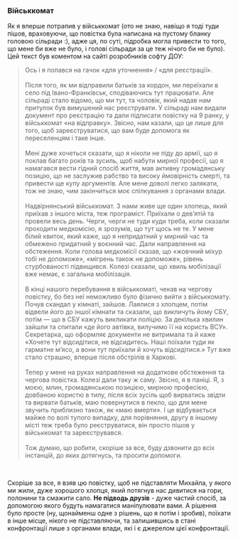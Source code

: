 ### Військкомат

Як я вперше потрапив у військкомат (ото не знаю, навіщо я тоді туди пішов, враховуючи, що повістка була написана на пустому бланку головою сільради :), адже ця, по суті, підробка могла привести то того, що мене би вже не було, і голові сільради за це теж нічого би не було). Цей текст був коментом на сайті розробників софту ДОУ:

> Ось і я попався на гачок «для уточнення» / «для реєстрації».<br/><br/>
Після того, як ми відправили батьків за кордон, ми переїхали в село під Івано-Франківськ, сподіваючись тут працювати. Але сільраді стало відомо, що ми тут, та чоловік, який надав нам притулок був вимушений нас реєструвати. У сільраді нам видали документ про реєстрацію та дали підписати повістку на 9 ранку, у військкомат «на відправку». Звісно, нам казали, що це лише для того, щоб зареєструватися, що вам буде допомога як переселенцям і таке інше.<br/><br/>
Мені дуже хочеться сказати, що я ніколи не піду до армії, що я поклав багато років та зусиль, щоб набути мирної професії, що я намагався вести гідний спосіб життя, мав активну громадянську позицію, що не заслужив рабство та високу ймовірність смерті, та привести ще купу аргументів. Але мене доволі легко залякати, тож не знаю, чим закінчиться моє спілкування з органами влади.<br/><br/>
Надвірнянський військкомат. З нами живе ще один хлопець, який приїхав з іншого міста, теж програміст. Приїхали о дев’ятій та провели весь день. Черги, черги не туди куди треба, коли сказали проходити медкомісію, я зрозумів, що тут щось не те. У мене білий квиток, який каже, що я непридатний у мирний час та обмежено придатний у воєнний час. Дали направлення на обстеження. Коли голова медкомісії сказав, що «жовчний міхур тобі не допоможе», «мігрень також не допоможе», рівень стурбованості підвищився. Колезі сказали, що хвиль мобілізації вже немає, є загальна мобілізація.<br/><br/>
В кінці нашого перебування в військкоматі, чекав на чергову повістку, бо без неї неможливо було фізично вийти з військкомату. Почув скандал у кімнаті, зайшов. Лаялися з хлопцем, потім відвели його до іншої кімнати та сказали, що викличуть йому СБУ, потім — що в СБУ кажуть викликати поліцію. За декілька хвилин зайшли та спитали «де його автівка, вилучимо її на користь ВСУ». Секретарка, що оформляє документи не витримала та й каже «Хочете тут відсидітися, не відсидитесь. Наші поїхали туди як гарматне м’ясо, а вони тут приїхали й хочуть відсидітися.» Тут вже стало страшно, вперше після обстрілів в Харкові.<br/><br/>
Тепер у мене на руках направлення на додаткове обстеження та чергова повістка. Колезі дали таку ж саму. Звісно, я в паніці. Я, з моєю, млин, громадянською позицією, мирною професією, довбаною користю в тилу, після всіх зусіль щоб вирватись звідти та вирвати батьків, маю повернутися в пекло, що для мене звучить приблизно також, як «маю вмерти». І це відбувається майже по волі тупого випадку, для порівняння, другу в іншому місті теж треба було реєструватися, він просто пішов у військкомат та зареєструвався.<br/><br/>
Тож думаю, що робити, скоріше за все, буду дзвонити до всіх інстанцій, до яких дотягнусь, та просити допомоги.

<br/>

Скоріше за все, я взяв цю повістку, щоб не підставляти Михайла, у якого ми жили, дуже хорошого хлопця, який потягнув нас дивитися на гори, полонини та смажити сало. **Не підводь друзів** - дуже частий спосіб, за допомогою якого будуть намагатися маніпулювати вами. А рішення було просте (ну, щонайменш одне з рішень, що я потім і зробив), поїхати в інше місце, нікого не підставляючи, та залишившись в стані конфронтації лише з органами влади, які і є джерелом цієї конфронтації.
